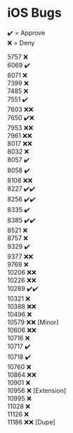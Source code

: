 # iOS Bugs

✔️ = Approve  
❌ = Deny

5757 ❌  
6069 ✔️  
6071 ❌  
7399 ❌  
7485 ❌  
7551 ✔️  
7603 ❌❌  
7650 ✔️❌  
7953 ❌❌  
7961 ❌❌  
8017 ❌❌  
8032 ❌  
8057 ✔️  
8058 ✔️  
8108 ❌❌  
8227 ✔️✔️  
8256 ✔️✔️  
8335 ✔️  
8385 ✔️✔️  
8521 ❌  
8757 ❌  
9329 ✔️  
9377 ❌❌  
9769 ❌  
10206 ❌❌  
10226 ❌❌  
10289 ✔️✔️  
10321 ❌  
10388 ❌❌  
10496 ❌  
10579 ❌❌ [Minor]  
10606 ❌❌  
10716 ❌  
10717 ✔️  
10718 ✔️  
10760 ❌  
10864 ❌❌  
10901 ❌  
10956 ❌ [Extension]  
10995 ❌  
11028 ❌  
11126 ❌  
11186 ❌❌ [Dupe]
